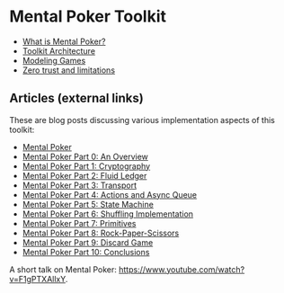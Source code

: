 # Mental Poker Toolkit

* [What is Mental Poker?](./what-is-mental-poker.md)
* [Toolkit Architecture](./architecture.md)
* [Modeling Games](./modeling-games.md)
* [Zero trust and limitations](./zero-trust.md)

## Articles (external links)

These are blog posts discussing various implementation aspects of this toolkit:

* [Mental Poker](https://vladris.com/blog/2021/12/11/mental-poker.html)
* [Mental Poker Part 0: An Overview](https://vladris.com/blog/2023/02/18/mental-poker-part-0-an-overview.html)
* [Mental Poker Part 1: Cryptography](https://vladris.com/blog/2023/03/14/mental-poker-part-1-cryptography.html)
* [Mental Poker Part 2: Fluid Ledger](https://vladris.com/blog/2023/06/04/mental-poker-part-2-fluid-ledger.html)
* [Mental Poker Part 3: Transport](https://vladris.com/blog/2023/11/28/mental-poker-part-3-transport.html)
* [Mental Poker Part 4: Actions and Async Queue](https://vladris.com/blog/2024/03/16/mental-poker-part-4-actions-and-async-queue.html)
* [Mental Poker Part 5: State Machine](https://vladris.com/blog/2024/03/22/mental-poker-part-5-state-machine.html)
* [Mental Poker Part 6: Shuffling Implementation](https://vladris.com/blog/2024/04/07/mental-poker-part-6-shuffling-implementation.html)
* [Mental Poker Part 7: Primitives](https://vladris.com/blog/2024/06/12/mental-poker-part-7-primitives.html)
* [Mental Poker Part 8: Rock-Paper-Scissors](https://vladris.com/blog/2024/06/24/mental-poker-part-8-rock-paper-scissors.html)
* [Mental Poker Part 9: Discard Game](https://vladris.com/blog/2024/07/18/mental-poker-part-9-discard-game.html)
* [Mental Poker Part 10: Conclusions](https://vladris.com/blog/2024/10/28/mental-poker-part-10-conclusions.html)

A short talk on Mental Poker: <https://www.youtube.com/watch?v=F1gPTXAllxY>.
